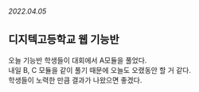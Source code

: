 ###### 2022.04.05

## 디지텍고등학교 웹 기능반
오늘 기능반 학생들이 대회에서 A모듈을 풀었다.       
내일 B, C 모듈을 같이 풀기 때문에 오늘도 오랬동안 할 거 같다.        
학생들이 노력한 만큼 결과가 나왔으면 좋겠다.
